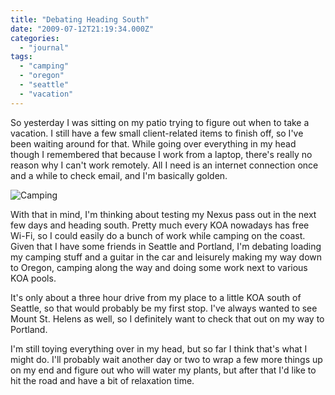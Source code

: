 ```yaml
---
title: "Debating Heading South"
date: "2009-07-12T21:19:34.000Z"
categories: 
  - "journal"
tags: 
  - "camping"
  - "oregon"
  - "seattle"
  - "vacation"
---
```


So yesterday I was sitting on my patio trying to figure out when to take a vacation. I still have a few small client-related items to finish off, so I've been waiting around for that. While going over everything in my head though I remembered that because I work from a laptop, there's really no reason why I can't work remotely. All I need is an internet connection once and a while to check email, and I'm basically golden.

![Camping](http://farm4.static.flickr.com/3249/2619375303_ba663d2286.jpg?v=0)

With that in mind, I'm thinking about testing my Nexus pass out in the next few days and heading south. Pretty much every KOA nowadays has free Wi-Fi, so I could easily do a bunch of work while camping on the coast. Given that I have some friends in Seattle and Portland, I'm debating loading my camping stuff and a guitar in the car and leisurely making my way down to Oregon, camping along the way and doing some work next to various KOA pools.

It's only about a three hour drive from my place to a little KOA south of Seattle, so that would probably be my first stop. I've always wanted to see Mount St. Helens as well, so I definitely want to check that out on my way to Portland.

I'm still toying everything over in my head, but so far I think that's what I might do. I'll probably wait another day or two to wrap a few more things up on my end and figure out who will water my plants, but after that I'd like to hit the road and have a bit of relaxation time.
